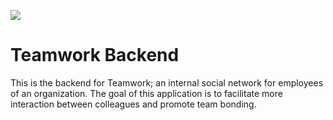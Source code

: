 ![](https://github.com/cymushier/teamwork-be/workflows/Teamwork%20BE%20CI/badge.svg)
# Teamwork Backend
This is the backend for Teamwork; an internal social network for employees of an organization. The goal of this application is to facilitate more interaction between colleagues and promote team bonding. 
